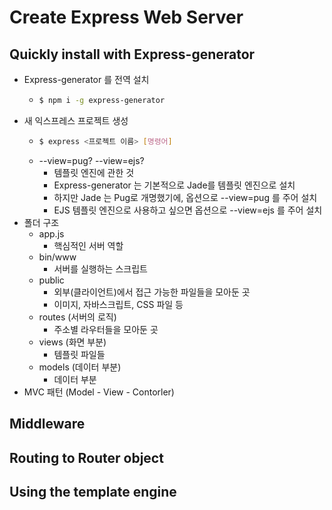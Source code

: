 # Create Express Web Server

## Quickly install with Express-generator
- Express-generator 를 전역 설치
  - ```sh
    $ npm i -g express-generator
    ```
- 새 익스프레스 프로젝트 생성
  - ```sh
    $ express <프로젝트 이름> [명령어]
    ```
  - --view=pug? --view=ejs?
    - 템플릿 엔진에 관한 것
    - Express-generator 는 기본적으로 Jade를 템플릿 엔진으로 설치
    - 하지만 Jade 는 Pug로 개명했기에, 옵션으로 --view=pug 를 주어 설치
    - EJS 템플릿 엔진으로 사용하고 싶으면 옵션으로 --view=ejs 를 주어 설치
- 폴더 구조
  - app.js
    - 핵심적인 서버 역할
  - bin/www
    - 서버를 실행하는 스크립트
  - public
    - 외부(클라이언트)에서 접근 가능한 파일들을 모아둔 곳
    - 이미지, 자바스크립트, CSS 파일 등
  - routes (서버의 로직)
    - 주소별 라우터들을 모아둔 곳
  - views (화면 부분)
    - 템플릿 파일들
  - models (데이터 부분)
    - 데이터 부분
- MVC 패턴 (Model - View - Contorler)

## Middleware
## Routing to Router object
## Using the template engine